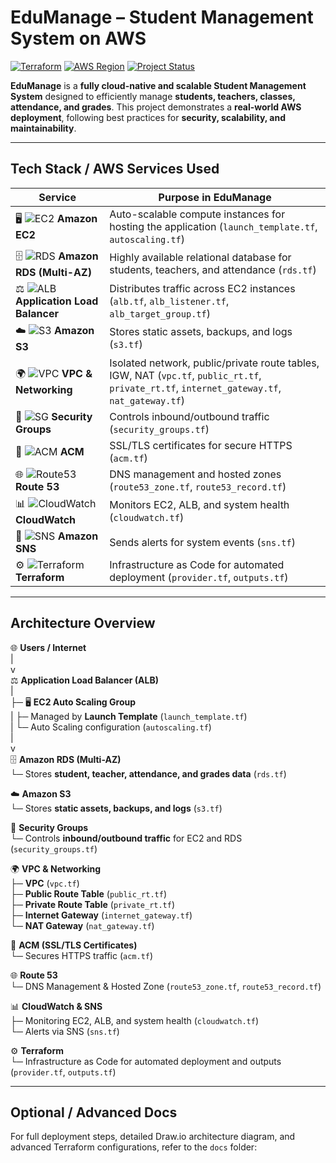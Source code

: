 # EduManage – Student Management System on AWS

[![Terraform](https://img.shields.io/badge/Terraform-v1.5.7-blue)](https://www.terraform.io/)
[![AWS Region](https://img.shields.io/badge/AWS-Asia%20Pacific%20(Mumbai)-orange)](https://aws.amazon.com/)
[![Project Status](https://img.shields.io/badge/Status-Completed-brightgreen)]()

**EduManage** is a **fully cloud-native and scalable Student Management System** designed to efficiently manage **students, teachers, classes, attendance, and grades**. This project demonstrates a **real-world AWS deployment**, following best practices for **security, scalability, and maintainability**.

---

## Tech Stack / AWS Services Used

| Service | Purpose in EduManage |
|---------|--------------------|
| 🖥️ ![EC2](https://img.shields.io/badge/EC2-Compute-blue) **Amazon EC2** | Auto-scalable compute instances for hosting the application (`launch_template.tf`, `autoscaling.tf`) |
| 🗄️ ![RDS](https://img.shields.io/badge/RDS-Database-orange) **Amazon RDS (Multi-AZ)** | Highly available relational database for students, teachers, and attendance (`rds.tf`) |
| ⚖️ ![ALB](https://img.shields.io/badge/ALB-LoadBalancer-yellow) **Application Load Balancer** | Distributes traffic across EC2 instances (`alb.tf`, `alb_listener.tf`, `alb_target_group.tf`) |
| ☁️ ![S3](https://img.shields.io/badge/S3-Storage-lightblue) **Amazon S3** | Stores static assets, backups, and logs (`s3.tf`) |
| 🌍 ![VPC](https://img.shields.io/badge/VPC-Network-green) **VPC & Networking** | Isolated network, public/private route tables, IGW, NAT (`vpc.tf`, `public_rt.tf`, `private_rt.tf`, `internet_gateway.tf`, `nat_gateway.tf`) |
| 🔐 ![SG](https://img.shields.io/badge/SecurityGroups-Firewall-red) **Security Groups** | Controls inbound/outbound traffic (`security_groups.tf`) |
| 🔑 ![ACM](https://img.shields.io/badge/ACM-Certificate-purple) **ACM** | SSL/TLS certificates for secure HTTPS (`acm.tf`) |
| 🌐 ![Route53](https://img.shields.io/badge/Route53-DNS-blueviolet) **Route 53** | DNS management and hosted zones (`route53_zone.tf`, `route53_record.tf`) |
| 📊 ![CloudWatch](https://img.shields.io/badge/CloudWatch-Monitoring-lightgrey) **CloudWatch** | Monitors EC2, ALB, and system health (`cloudwatch.tf`) |
| 📣 ![SNS](https://img.shields.io/badge/SNS-Notifications-pink) **Amazon SNS** | Sends alerts for system events (`sns.tf`) |
| ⚙️ ![Terraform](https://img.shields.io/badge/Terraform-IaC-lightblue) **Terraform** | Infrastructure as Code for automated deployment (`provider.tf`, `outputs.tf`) |

---

## Architecture Overview

🌐 **Users / Internet**  
   |  
   v  
⚖️ **Application Load Balancer (ALB)**  
   |  
   ├─ 🖥️ **EC2 Auto Scaling Group**  
   |      ├─ Managed by **Launch Template** (`launch_template.tf`)  
   |      └─ Auto Scaling configuration (`autoscaling.tf`)  
   |  
   v  
🗄️ **Amazon RDS (Multi-AZ)**  
   └─ Stores **student, teacher, attendance, and grades data** (`rds.tf`)  

☁️ **Amazon S3**  
   └─ Stores **static assets, backups, and logs** (`s3.tf`)  

🔐 **Security Groups**  
   └─ Controls **inbound/outbound traffic** for EC2 and RDS (`security_groups.tf`)  

🌍 **VPC & Networking**  
   ├─ **VPC** (`vpc.tf`)  
   ├─ **Public Route Table** (`public_rt.tf`)  
   ├─ **Private Route Table** (`private_rt.tf`)  
   ├─ **Internet Gateway** (`internet_gateway.tf`)  
   └─ **NAT Gateway** (`nat_gateway.tf`)  

🔑 **ACM (SSL/TLS Certificates)**  
   └─ Secures HTTPS traffic (`acm.tf`)  

🌐 **Route 53**  
   └─ DNS Management & Hosted Zone (`route53_zone.tf`, `route53_record.tf`)  

📊 **CloudWatch & SNS**  
   ├─ Monitoring EC2, ALB, and system health (`cloudwatch.tf`)  
   └─ Alerts via SNS (`sns.tf`)  

⚙️ **Terraform**  
   └─ Infrastructure as Code for automated deployment and outputs (`provider.tf`, `outputs.tf`)

---

## Optional / Advanced Docs

For full deployment steps, detailed Draw.io architecture diagram, and advanced Terraform configurations, refer to the `docs` folder:


